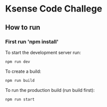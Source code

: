 # Ksense Code Challege

## How to run

### First run 'npm install'

To start the development server run:

```bash
npm run dev
```

To create a build:

```bash
npm run build
```

To run the production build (run build first):

```bash
npm run start
```
